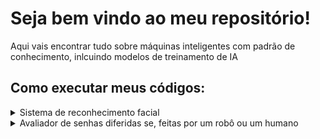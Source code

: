 # Seja bem vindo ao meu repositório!
 Aqui vais encontrar tudo sobre máquinas inteligentes com padrão de conhecimento, inlcuindo modelos de treinamento de IA

## Como executar meus códigos:

<details>
  <summary>Sistema de reconhecimento facial</summary>
 <br>
Dentro do diretório onde o arquivo facetracking.py está localizado, você vai criar uma pasta chamada imagens (Lembrando que o treinar_module.py tem que estar no mesmo diretório que o facetracking.py) <br><br>

<img src="https://raw.githubusercontent.com/savyohenriquedev/Machine-learning/refs/heads/main/Sistema%20de%20reconhecimento%20facial/Directory_images.png" alt="Descrição da imagem" width="200"><br><br>

Depois, dentro da página imagens, você vai criar uma pasta no modelo seu_nome_idade_cargo (é possível criar quantas forem possíveis existir)<br><br>

<img src="https://raw.githubusercontent.com/savyohenriquedev/Machine-learning/refs/heads/main/Sistema%20de%20reconhecimento%20facial/Directory_images_source_1.png" alt="Descrição da imagem" width="700"><br><br>

E dentro dessa(s) pasta(s), você vai colocar fotos (recomendo colocar pelo menos 10 fotos em ângulos diferentes do rosto) do indivíduo pela qual se indentifica a pasta<br><br>

<img src="https://raw.githubusercontent.com/savyohenriquedev/Machine-learning/refs/heads/main/Sistema%20de%20reconhecimento%20facial/Directory_images_source.png" alt="Descrição da imagem" width="400"><br><br>

Feito isso, você vai executar o treinar_module.py primeiro, e depois que finalizar e criar 2 arquivos, você executa o facetracking.py e daí a máquina já foi treinada para reconhecer o rosto.<br><br>

_Vale lembrar que o treinar_module.py serve para treinar a máquina a reonhecer seu rosto, toda vez que você atualizar as fotos da pasta images ou criar um novo usuário, você tem que executá-lo. Os dados processados para treinamento
do módulo ficam salvos nos novos arquvios knn.knl criados_
 
</details>

<details>
  <summary>Avaliador de senhas diferidas se, feitas por um robô ou um humano</summary>
 <br>
Este é um projeto simples de inteligência artificial feito só por curiosidade.

A ideia aqui é treinar uma IA para tentar adivinhar se uma senha foi criada por uma pessoa 
ou se foi gerada automaticamente (como aquelas senhas aleatórias que alguns sites criam).

Parece besteira, mas tem lógica: senhas feitas por humanos geralmente seguem padrões, 
como nomes, datas ou sequências do teclado (ex: "joao123", "senha2024", "abc123").
Já as senhas geradas por máquina são bem mais caóticas (ex: "G7#pLx9!Q").

A IA aprende a reconhecer esses padrões com base em alguns critérios simples:
- Quantidade de letras, números e símbolos
- Uso de maiúsculas e minúsculas
- E um pouco de estatística (a chamada "entropia", que mede o quanto a senha parece aleatória)

No final, é só um projetinho leve, mas serve bem como exemplo de:
- Extração de features manuais
- Treinamento de modelo com scikit-learn
- Entrada interativa via terminal
- Classificação binária (humano vs. máquina)

*Não é um sistema de segurança reaaaaal nem tem base em grandes bancos de dados.
É só um experimento para brincar com IA de forma prática e direta.*
</details>
